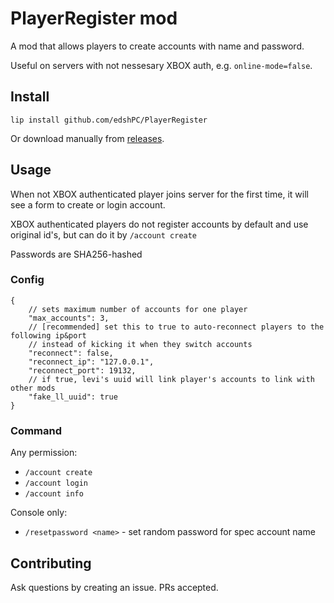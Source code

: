 # PlayerRegister mod

A mod that allows players to create accounts with name and password.

Useful on servers with not nessesary XBOX auth, e.g. `online-mode=false`.

## Install

```shell
lip install github.com/edshPC/PlayerRegister
```

Or download manually from [releases](https://github.com/edshPC/PlayerRegister/releases).

## Usage

When not XBOX authenticated player joins server for the first time,
it will see a form to create or login account.

XBOX authenticated players do not register accounts by default and use original id's,
but can do it by `/account create`

Passwords are SHA256-hashed

### Config

```json5
{   
    // sets maximum number of accounts for one player
    "max_accounts": 3,
    // [recommended] set this to true to auto-reconnect players to the following ip&port
    // instead of kicking it when they switch accounts
    "reconnect": false, 
    "reconnect_ip": "127.0.0.1",
    "reconnect_port": 19132,
    // if true, levi's uuid will link player's accounts to link with other mods
    "fake_ll_uuid": true
}
```

### Command

Any permission:
* `/account create`
* `/account login`
* `/account info`

Console only:
* `/resetpassword <name>` - set random password for spec account name

## Contributing

Ask questions by creating an issue.
PRs accepted.
